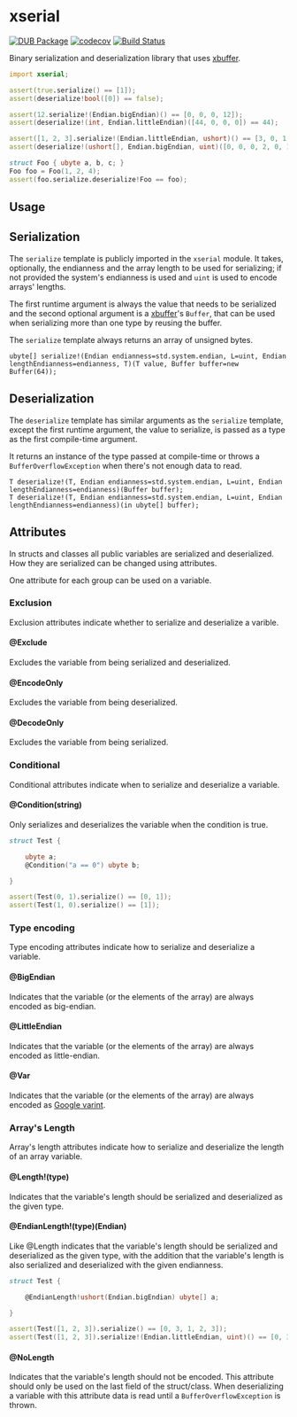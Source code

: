 xserial
=======

[![DUB Package](https://img.shields.io/dub/v/xserial.svg)](https://code.dlang.org/packages/xserial)
[![codecov](https://codecov.io/gh/Kripth/xserial/branch/master/graph/badge.svg)](https://codecov.io/gh/Kripth/xserial)
[![Build Status](https://travis-ci.org/Kripth/xserial.svg?branch=master)](https://travis-ci.org/Kripth/xserial)

Binary serialization and deserialization library that uses [xbuffer](https://github.com/Kripth/xbuffer).

```d
import xserial;

assert(true.serialize() == [1]);
assert(deserialize!bool([0]) == false);

assert(12.serialize!(Endian.bigEndian)() == [0, 0, 0, 12]);
assert(deserialize!(int, Endian.littleEndian)([44, 0, 0, 0]) == 44);

assert([1, 2, 3].serialize!(Endian.littleEndian, ushort)() == [3, 0, 1, 0, 0, 0, 2, 0, 0, 0, 3, 0, 0, 0]);
assert(deserialize!(ushort[], Endian.bigEndian, uint)([0, 0, 0, 2, 0, 12, 0, 44]) == [12, 44]);

struct Foo { ubyte a, b, c; }
Foo foo = Foo(1, 2, 4);
assert(foo.serialize.deserialize!Foo == foo);
```

Usage
-----

## Serialization

The `serialize` template is publicly imported in the `xserial` module. It takes, optionally, the endianness and the array length to be used for serializing; if not provided the system's endianness is used and `uint` is used to encode arrays' lengths.

The first runtime argument is always the value that needs to be serialized and the second optional argument is a [xbuffer](https://github.com/Kripth/xbuffer)'s `Buffer`, that can be used when serializing more than one type by reusing the buffer.

The `serialize` template always returns an array of unsigned bytes.

```
ubyte[] serialize!(Endian endianness=std.system.endian, L=uint, Endian lengthEndianness=endianness, T)(T value, Buffer buffer=new Buffer(64));
```

## Deserialization

The `deserialize` template has similar arguments as the `serialize` template, except the first runtime argument, the value to serialize, is passed as a type as the first compile-time argument.

It returns an instance of the type passed at compile-time or throws a `BufferOverflowException` when there's not enough data to read.

```
T deserialize!(T, Endian endianness=std.system.endian, L=uint, Endian lengthEndianness=endianness)(Buffer buffer);
T deserialize!(T, Endian endianness=std.system.endian, L=uint, Endian lengthEndianness=endianness)(in ubyte[] buffer);
```

## Attributes

In structs and classes all public variables are serialized and deserialized. How they are serialized can be changed using attributes.

One attribute for each group can be used on a variable.

### Exclusion

Exclusion attributes indicate whether to serialize and deserialize a varible.

#### @Exclude
Excludes the variable from being serialized and deserialized.

#### @EncodeOnly
Excludes the variable from being deserialized.

#### @DecodeOnly
Excludes the variable from being serialized.

### Conditional

Conditional attributes indicate when to serialize and deserialize a variable.

#### @Condition(string)
Only serializes and deserializes the variable when the condition is true.
```d
struct Test {

    ubyte a;
    @Condition("a == 0") ubyte b;

}

assert(Test(0, 1).serialize() == [0, 1]);
assert(Test(1, 0).serialize() == [1]);
```

### Type encoding

Type encoding attributes indicate how to serialize and deserialize a variable.

#### @BigEndian

Indicates that the variable (or the elements of the array) are always encoded as big-endian.

#### @LittleEndian

Indicates that the variable (or the elements of the array) are always encoded as little-endian.

#### @Var

Indicates that the variable (or the elements of the array) are always encoded as [Google varint](https://developers.google.com/protocol-buffers/docs/encoding).

### Array's Length

Array's length attributes indicate how to serialize and deserialize the length of an array variable.

#### @Length!(type)

Indicates that the variable's length should be serialized and deserialized as the given type.

#### @EndianLength!(type)(Endian)

Like @Length indicates that the variable's length should be serialized and deserialized as the given type, with the addition that the variable's length is also serialized and deserialized with the given endianness.
```d
struct Test {

    @EndianLength!ushort(Endian.bigEndian) ubyte[] a;

}

assert(Test([1, 2, 3]).serialize() == [0, 3, 1, 2, 3]);
assert(Test([1, 2, 3]).serialize!(Endian.littleEndian, uint)() == [0, 3, 1, 2, 3]);
```

#### @NoLength

Indicates that the variable's length should not be encoded. This attribute should only be used on the last field of the struct/class.
When deserializing a variable with this attribute data is read until a `BufferOverflowException` is thrown.
